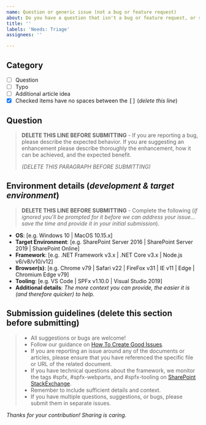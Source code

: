 ```yaml
---
name: Question or generic issue (not a bug or feature request)
about: Do you have a question that isn't a bug or feature request, or something else that doesn't fit one of our provided tempaltes? Select this option.
title: ''
labels: 'Needs: Triage'
assignees: ''

---
```


## Category

- [ ] Question
- [ ] Typo
- [ ] Additional article idea
- [x] Checked items have no spaces between the <kbd>[</kbd><kbd>]</kbd> (*delete this line*)

## Question

> **DELETE THIS LINE BEFORE SUBMITTING** - If you are reporting a bug, please describe the expected behavior. If you are suggesting an enhancement please describe thoroughly the enhancement, how it can be achieved, and the expected benefit.
>
> _(DELETE THIS PARAGRAPH BEFORE SUBMITTING)_

## Environment details (*development & target environment*)

> **DELETE THIS LINE BEFORE SUBMITTING** - Complete the following (*if ignored you'll be prompted for it before we can address your issue... save the time and provide it in your initial submission*).

- **OS**: [e.g. Windows 10 | MacOS 10.15.x]
- **Target Environment**: [e.g. SharePoint Server 2016 | SharePoint Server 2019 | SharePoint Online]
- **Framework**: [e.g. .NET Framework v3.x | .NET Core v3.x | Node.js v6/v8/v10/v12]
- **Browser(s)**: [e.g. Chrome v79 | Safari v22 | FireFox v31 | IE v11 | Edge | Chromium Edge v79]
- **Tooling**: [e.g. VS Code | SPFx v1.10.0 | Visual Studio 2019]
- **Additional details**: *The more context you can provide, the easier it is (and therefore quicker) to help.*

## Submission guidelines (delete this section before submitting)

> - All suggestions or bugs are welcome!
> - Follow our guidance on [How To Create Good Issues](https://github.com/sharepoint/playground-repo/wiki/How-to-Create-Good-Issues).
> - If you are reporting an issue around any of the documents or articles, please ensure that you have referenced the specific file or URL of the related document.
> - If you have technical questions about the framework, we monitor the tags #spfx, #spfx-webparts, and #spfx-tooling on [SharePoint StackExchange](http://sharepoint.stackexchange.com).
> - Remember to include sufficient details and context.
> - If you have multiple questions, suggestions, or bugs, please submit them in separate issues.

*Thanks for your contribution! Sharing is caring.*
